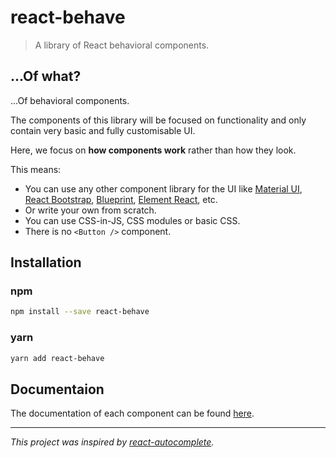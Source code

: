 <!--
  THIS FILE WAS GENERATED!
  Don't make any changes in it, update README-template.md instead.
-->

# react-behave

> A library of React behavioral components.

## ...Of what?

...Of behavioral components.

The components of this library will be focused on functionality and only contain very basic and fully customisable UI.

Here, we focus on **how components work** rather than how they look.

This means:

- You can use any other component library for the UI like [Material UI](https://material-ui.com/), [React Bootstrap](https://react-bootstrap.github.io/), [Blueprint](http://blueprintjs.com/), [Element React](https://eleme.github.io/element-react/#/en-US/quick-start), etc.
- Or write your own from scratch.
- You can use CSS-in-JS, CSS modules or basic CSS.
- There is no `<Button />` component.

## Installation

### npm

```sh
npm install --save react-behave
```

### yarn

```sh
yarn add react-behave
```

## Documentaion

The documentation of each component can be found [here](https://github.com/simonrelet/react-libraries/tree/react-behave-0.1.0/packages/react-behave/docs).

---

_This project was inspired by [react-autocomplete](https://github.com/reactjs/react-autocomplete)._
